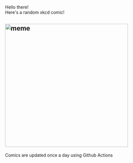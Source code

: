 Hello there! <br>Here's a random xkcd comic!<br>
## <img src="https://imgs.xkcd.com/comics/small_talk.png" alt="meme" width="400"/><br>
Comics are updated once a day using Github Actions